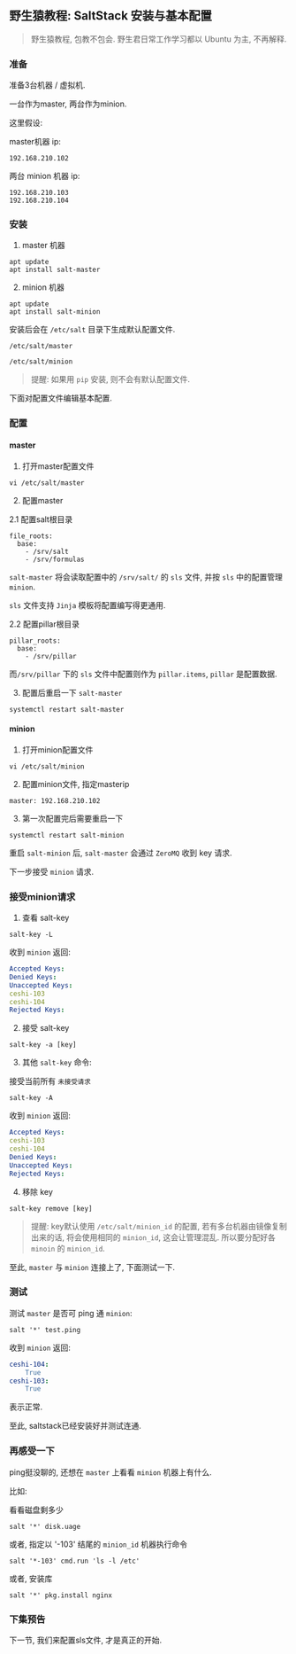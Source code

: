 ## 野生猿教程: SaltStack 安装与基本配置


> 野生猿教程, 包教不包会.
> 野生君日常工作学习都以 Ubuntu 为主, 不再解释.

### 准备

准备3台机器 / 虚拟机.

一台作为master, 两台作为minion.

这里假设:

master机器 ip: 
```
192.168.210.102
```

两台 minion 机器 ip: 
```
192.168.210.103 
192.168.210.104
```

### 安装

1. master 机器
```
apt update
apt install salt-master
```

2. minion 机器
```
apt update
apt install salt-minion
```

安装后会在 `/etc/salt` 目录下生成默认配置文件.
```
/etc/salt/master
```

```
/etc/salt/minion
```
> 提醒:
> 如果用 `pip` 安装, 则不会有默认配置文件.

下面对配置文件编辑基本配置.


### 配置


#### master

1. 打开master配置文件

```
vi /etc/salt/master
```

2. 配置master

2.1 配置salt根目录

```
file_roots:
  base:
    - /srv/salt
    - /srv/formulas
```

`salt-master` 将会读取配置中的 `/srv/salt/` 的 `sls` 文件, 并按 `sls` 中的配置管理 `minion`.

`sls` 文件支持 `Jinja` 模板将配置编写得更通用.

2.2 配置pillar根目录

```
pillar_roots:
  base:
    - /srv/pillar
```

而`/srv/pillar` 下的 `sls` 文件中配置则作为 `pillar.items`, `pillar` 是配置数据.


3. 配置后重启一下 `salt-master`

```
systemctl restart salt-master
```

#### minion

1. 打开minion配置文件

```
vi /etc/salt/minion
```

2. 配置minion文件, 指定masterip

```
master: 192.168.210.102
```

3. 第一次配置完后需要重启一下

```
systemctl restart salt-minion
```

重启 `salt-minion` 后, `salt-master` 会通过 `ZeroMQ` 收到 key 请求.

下一步接受 `minion` 请求.


### 接受minion请求

1. 查看 salt-key

```
salt-key -L
```

收到 `minion` 返回:

```yaml
Accepted Keys:
Denied Keys:
Unaccepted Keys:
ceshi-103
ceshi-104
Rejected Keys:
```

2. 接受 salt-key

```
salt-key -a [key]
```

3. 其他 `salt-key` 命令:

接受当前所有 `未接受请求`
```
salt-key -A
```

收到 `minion` 返回:

```yaml
Accepted Keys:
ceshi-103
ceshi-104
Denied Keys:
Unaccepted Keys:
Rejected Keys:
```

4. 移除 key

```
salt-key remove [key]
```

> 提醒:
key默认使用 `/etc/salt/minion_id` 的配置, 若有多台机器由镜像复制出来的话, 将会使用相同的 `minion_id`, 这会让管理混乱. 
所以要分配好各 `minoin` 的 `minion_id`.

至此, `master` 与 `minion` 连接上了, 下面测试一下.

### 测试

测试 `master` 是否可 ping 通 `minion`:

```
salt '*' test.ping
```

收到 `minion` 返回:

```yaml
ceshi-104:
    True
ceshi-103:
    True
```

表示正常.

至此, saltstack已经安装好并测试连通.

### 再感受一下

ping挺没聊的, 还想在 `master` 上看看 `minion` 机器上有什么.

比如:

看看磁盘剩多少

```
salt '*' disk.uage
```

或者, 指定以 '-103' 结尾的 `minion_id` 机器执行命令

```
salt '*-103' cmd.run 'ls -l /etc'
```

或者, 安装库

```
salt '*' pkg.install nginx
```

### 下集预告

下一节, 我们来配置sls文件, 才是真正的开始.
